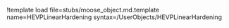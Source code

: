 !template load file=stubs/moose_object.md.template name=HEVPLinearHardening syntax=/UserObjects/HEVPLinearHardening